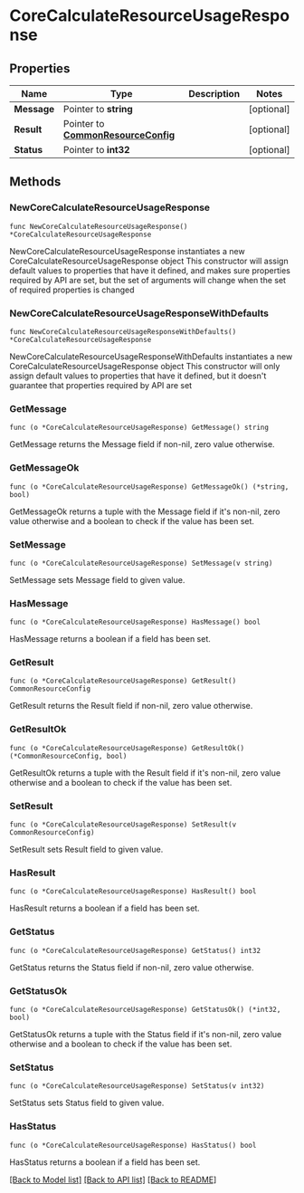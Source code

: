 # CoreCalculateResourceUsageResponse

## Properties

Name | Type | Description | Notes
------------ | ------------- | ------------- | -------------
**Message** | Pointer to **string** |  | [optional] 
**Result** | Pointer to [**CommonResourceConfig**](CommonResourceConfig.md) |  | [optional] 
**Status** | Pointer to **int32** |  | [optional] 

## Methods

### NewCoreCalculateResourceUsageResponse

`func NewCoreCalculateResourceUsageResponse() *CoreCalculateResourceUsageResponse`

NewCoreCalculateResourceUsageResponse instantiates a new CoreCalculateResourceUsageResponse object
This constructor will assign default values to properties that have it defined,
and makes sure properties required by API are set, but the set of arguments
will change when the set of required properties is changed

### NewCoreCalculateResourceUsageResponseWithDefaults

`func NewCoreCalculateResourceUsageResponseWithDefaults() *CoreCalculateResourceUsageResponse`

NewCoreCalculateResourceUsageResponseWithDefaults instantiates a new CoreCalculateResourceUsageResponse object
This constructor will only assign default values to properties that have it defined,
but it doesn't guarantee that properties required by API are set

### GetMessage

`func (o *CoreCalculateResourceUsageResponse) GetMessage() string`

GetMessage returns the Message field if non-nil, zero value otherwise.

### GetMessageOk

`func (o *CoreCalculateResourceUsageResponse) GetMessageOk() (*string, bool)`

GetMessageOk returns a tuple with the Message field if it's non-nil, zero value otherwise
and a boolean to check if the value has been set.

### SetMessage

`func (o *CoreCalculateResourceUsageResponse) SetMessage(v string)`

SetMessage sets Message field to given value.

### HasMessage

`func (o *CoreCalculateResourceUsageResponse) HasMessage() bool`

HasMessage returns a boolean if a field has been set.

### GetResult

`func (o *CoreCalculateResourceUsageResponse) GetResult() CommonResourceConfig`

GetResult returns the Result field if non-nil, zero value otherwise.

### GetResultOk

`func (o *CoreCalculateResourceUsageResponse) GetResultOk() (*CommonResourceConfig, bool)`

GetResultOk returns a tuple with the Result field if it's non-nil, zero value otherwise
and a boolean to check if the value has been set.

### SetResult

`func (o *CoreCalculateResourceUsageResponse) SetResult(v CommonResourceConfig)`

SetResult sets Result field to given value.

### HasResult

`func (o *CoreCalculateResourceUsageResponse) HasResult() bool`

HasResult returns a boolean if a field has been set.

### GetStatus

`func (o *CoreCalculateResourceUsageResponse) GetStatus() int32`

GetStatus returns the Status field if non-nil, zero value otherwise.

### GetStatusOk

`func (o *CoreCalculateResourceUsageResponse) GetStatusOk() (*int32, bool)`

GetStatusOk returns a tuple with the Status field if it's non-nil, zero value otherwise
and a boolean to check if the value has been set.

### SetStatus

`func (o *CoreCalculateResourceUsageResponse) SetStatus(v int32)`

SetStatus sets Status field to given value.

### HasStatus

`func (o *CoreCalculateResourceUsageResponse) HasStatus() bool`

HasStatus returns a boolean if a field has been set.


[[Back to Model list]](../README.md#documentation-for-models) [[Back to API list]](../README.md#documentation-for-api-endpoints) [[Back to README]](../README.md)


